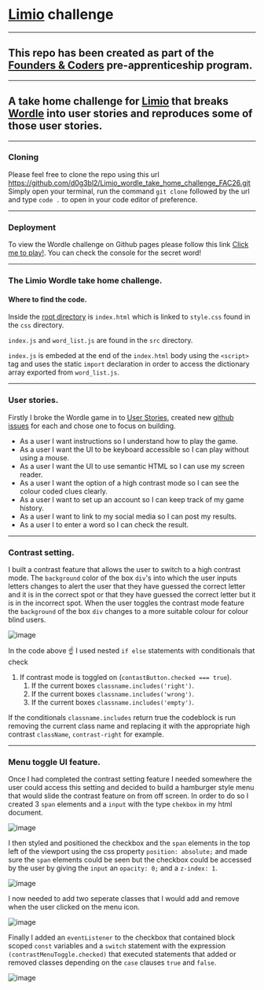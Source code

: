 # [Limio](https://www.limio.com/) challenge

---

## This repo has been created as part of the [Founders & Coders](https://learn.foundersandcoders.com) pre-apprenticeship program.

---

## A take home challenge for [Limio](https://www.limio.com/) that breaks [Wordle](https://www.nytimes.com/games/wordle/index.html) into user stories and reproduces some of those user stories.

---

### Cloning

Please feel free to clone the repo using this url https://github.com/d0g3bl2/Limio_wordle_take_home_challenge_FAC26.git Simply open your terminal, run the command `git clone` followed by the url and type `code .` to open in your code editor of preference.

---

### Deployment

To view the Wordle challenge on Github pages please follow this link [Click me to play!](https://d0g3bl2.github.io/Limio_wordle_take_home_challenge_FAC26/). You can check the console for the secret word!

---

### The Limio Wordle take home challenge.

#### Where to find the code.

Inside the [root directory](https://github.com/d0g3bl2/Limio_wordle_take_home_challenge_FAC26.git) is `index.html` which is linked to `style.css` found in the `css` directory. 

`index.js` and `word_list.js` are found in the `src` directory. 

`index.js` is embeded at the end of the `index.html` body using the `<script>` tag and uses the static `import` declaration in order to access the dictionary array exported from `word_list.js`. 

---

### User stories.

Firstly I broke the Wordle game in to [User Stories](https://www.visual-paradigm.com/guide/agile-software-development/what-is-user-story/), created new [github issues](https://github.com/d0g3bl2/Limio_wordle_take_home_challenge_FAC26/issues) for each and chose one to focus on building.

- As a user I want instructions so I understand how to play the game.
- As a user I want the UI to be keyboard accessible so I can play without using a mouse.
- As a user I want the UI to use semantic HTML so I can use my screen reader.
- As a user I want the option of a high contrast mode so I can see the colour coded clues clearly.
- As a user I want to set up an account so I can keep track of my game history.
- As a user I want to link to my social media so I can post my results.
- As a user I to enter a word so I can check the result.

---

### Contrast setting.

I built a contrast feature that allows the user to switch to a high contrast mode. The `background` color of the box `div`'s into which the user inputs letters changes to alert the user that they have guessed the correct letter and it is in the correct spot or that they have guessed the correct letter but it is in the incorrect spot. When the user toggles the contrast mode feature the `background` of the box `div` changes to a more suitable colour for colour blind users.

![image](https://user-images.githubusercontent.com/99536044/205695784-db50d395-64f6-44f2-8a45-999dad8a877e.png)

In the code above ☝️ I used nested `if else` statements with conditionals that check

1. If contrast mode is toggled on (`contastButton.checked === true`).
   1. If the current boxes `classname.includes('right')`. 
   2. If the current boxes `classname.includes('wrong')`. 
   3. If the current boxes `classname.includes('empty')`. 
   
If the conditionals `classname.includes` return true the codeblock is run removing the current class name and replacing it with the appropriate high contrast `className`, `contrast-right` for example.

---

### Menu toggle UI feature.

Once I had completed the contrast setting feature I needed somewhere the user could access this setting and decided to build a hamburger style menu that would slide the contrast feature on from off screen. In order to do so I created 3 `span` elements and a `input` with the type `chekbox` in my html document. 

![image](https://user-images.githubusercontent.com/99536044/206008506-12c31733-51be-4113-9b93-af118830f7ff.png)

I then styled and positioned the checkbox and the `span` elements in the top left of the viewport using the css property `position: absolute;` and made sure the `span` elements could be seen but the checkbox could be accessed by the user by giving the `input` an `opacity: 0;` and a `z-index: 1`.

![image](https://user-images.githubusercontent.com/99536044/206010131-a2c9ef56-1ff9-44ca-8aa2-0d9ce5ebc44f.png)

I now needed to add two seperate classes that I would add and remove when the user clicked on the menu icon.

![image](https://user-images.githubusercontent.com/99536044/206037853-611a3070-b92c-4a42-a65e-640b348bdfc3.png)

Finally I added an `eventListener` to the checkbox that contained block scoped `const` variables and a `switch` statement with the expression `(contrastMenuToggle.checked)` that executed statements that added or removed classes depending on the `case` clauses `true` and `false`.

![image](https://user-images.githubusercontent.com/99536044/206039528-bae22803-889e-4513-9565-507dcdf41bb1.png)



